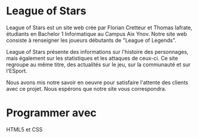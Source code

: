 # League of Stars  


League of Stars est un site web crée par Florian Cretteur et Thomas Iafrate, étudiants en Bachelor 1 Informatique au Campus Aix Ynov.
Notre site web consiste à renseigner les joueurs débutants de "League of Legends".

League of Stars présente des informations sur l'histoire des personnages, mais également sur les statistiques et les attaques de ceux-ci.
Ce site regroupe au même titre, des actualités sur le jeu, sur la communauté et sur l'ESport.

Nous avons mis notre savoir en oeuvre pour satisfaire l'attente des clients avec ce projet.
Nous espérons que notre site vous correspondra.



# Programmer avec 
HTML5 et CSS


